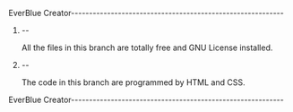 EverBlue Creator-----------------------------------------------------------

1. --
   
   All the files in this branch are totally free and GNU License installed.
   
3. --
   
   The code in this branch are programmed by HTML and CSS.
   
EverBlue Creator-----------------------------------------------------------
